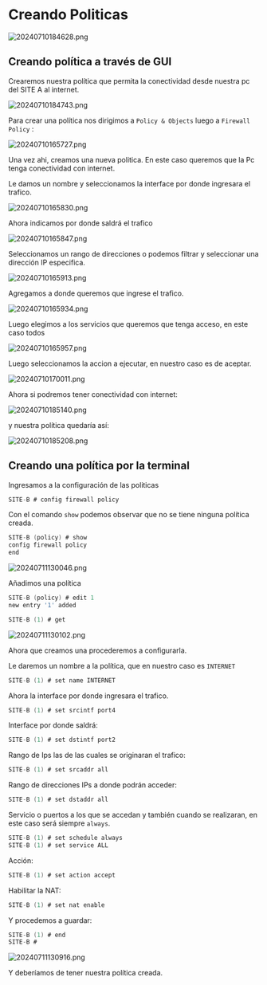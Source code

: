 # Creando Politicas

![20240710184628.png](20240710184628.png)

## Creando política a través de GUI 

Crearemos nuestra política que permita la conectividad desde nuestra pc del SITE A al internet.

![20240710184743.png](20240710184743.png)

Para crear una política nos dirigimos a `Policy & Objects` luego a `Firewall Policy` :

![20240710165727.png](20240710165727.png)

Una vez ahi, creamos una nueva politica. En este caso queremos que la Pc tenga conectividad con internet. 

Le damos un nombre y seleccionamos la interface por donde ingresara el trafico.

![20240710165830.png](20240710165830.png)

Ahora indicamos por donde saldrá el trafico

![20240710165847.png](20240710165847.png)

Seleccionamos un rango de direcciones o podemos filtrar y seleccionar una dirección IP especifica.

![20240710165913.png](20240710165913.png)

Agregamos a donde queremos que ingrese el trafico.

![20240710165934.png](20240710165934.png)

Luego elegimos a los servicios que queremos que tenga acceso, en este caso todos

![20240710165957.png](20240710165957.png)

Luego seleccionamos la accion a ejecutar, en nuestro caso es de aceptar.

![20240710170011.png](20240710170011.png)

Ahora si podremos tener conectividad con internet:

![20240710185140.png](20240710185140.png)

y nuestra política quedaría así:

![20240710185208.png](20240710185208.png)

## Creando una política por la terminal

Ingresamos a la configuración de las politicas

```c
SITE-B # config firewall policy
```

Con el comando `show` podemos observar que no se tiene ninguna política creada.

```c
SITE-B (policy) # show
config firewall policy
end

```

![20240711130046.png](20240711130046.png)

Añadimos una política  

```c
SITE-B (policy) # edit 1
new entry '1' added

SITE-B (1) # get
```

![20240711130102.png](20240711130102.png)

Ahora que creamos una procederemos a configurarla.

Le daremos un nombre a la política, que en nuestro caso es `INTERNET` 

```c
SITE-B (1) # set name INTERNET
```

Ahora la interface por donde ingresara el trafico.

```c
SITE-B (1) # set srcintf port4 
```

Interface por donde saldrá:

```c
SITE-B (1) # set dstintf port2
```

Rango de Ips las de las cuales se originaran el trafico:

```c
SITE-B (1) # set srcaddr all
```

Rango de direcciones IPs a donde podrán acceder:

```c
SITE-B (1) # set dstaddr all
```

Servicio o puertos a los que se accedan y también cuando se realizaran, en este caso será siempre `always`.

```c
SITE-B (1) # set schedule always 
SITE-B (1) # set service ALL 
```

Acción:

```c
SITE-B (1) # set action accept 
```

Habilitar la NAT:

```c
SITE-B (1) # set nat enable 
```

Y procedemos a guardar:

```c
SITE-B (1) # end
SITE-B # 
```


![20240711130916.png](20240711130916.png)

Y deberíamos de tener nuestra política creada.


